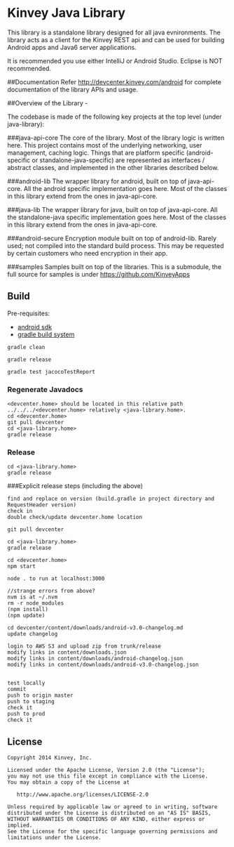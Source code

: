 Kinvey Java Library
======

This library is a standalone library designed for all java evnironments.
The library acts as a client for the Kinvey REST api and can be used for
building Android apps and Java6 server applications.

It is recommended you use either IntelliJ or Android Studio. Eclipse is NOT recommended.

##Documentation
Refer http://devcenter.kinvey.com/android for complete documentation of the library APIs and usage.

##Overview of the Library -

The codebase is made of the following key projects at the top level (under java-library): 

###java-api-core 
The core of the library. Most of the library logic is written here. This project contains most of the underlying networking, user management, caching logic. Things that are platform specific (android-specific or standalone-java-specific) are represented as interfaces / abstract classes, and implemented in the other libraries described below.

###android-lib
The wrapper library for android, built on top of java-api-core. All the android specific implementation goes here. Most of the classes in this library extend from the ones in java-api-core.

###java-lib
The wrapper library for java, built on top of java-api-core. All the standalone-java specific implementation goes here. Most of the classes in this library extend from the ones in java-api-core.

###android-secure
Encryption module built on top of android-lib. Rarely used; not compiled into the standard build process. This may be requested by certain customers who need encryption in their app.

###samples 
Samples built on top of the libraries. This is a submodule, the full source for samples is under https://github.com/KinveyApps

## Build
Pre-requisites:

* [android sdk](http://developer.android.com/sdk/index.html)
* [gradle build system](http://gradle.org/)

```
gradle clean
```

```
gradle release
```

```
gradle test jacocoTestReport
```
### Regenerate Javadocs

```
<devcenter.home> should be located in this relative path ../../../<devcenter.home> relatively <java-library.home>.
cd <devcenter.home> 
git pull devcenter
cd <java-library.home>
gradle release
```

### Release

```
cd <java-library.home>
gradle release
```

###Explicit release steps (including the above)
```
find and replace on version (build.gradle in project directory and RequestHeader version)
check in
double check/update devcenter.home location

git pull devcenter

cd <java-library.home>
gradle release

cd <devcenter.home> 
npm start

node . to run at localhost:3000

//strange errors from above?
nvm is at ~/.nvm
rm -r node_modules
(npm install)
(npm update)

cd devcenter/content/downloads/android-v3.0-changelog.md
update changelog

login to AWS S3 and upload zip from trunk/release
modify links in content/downloads.json
modify links in content/downloads/android-changelog.json
modify links in content/downloads/android-v3.0-changelog.json


test locally
commit
push to origin master
push to staging
check it
push to prod
check it

```



## License

    Copyright 2014 Kinvey, Inc.

    Licensed under the Apache License, Version 2.0 (the "License");
    you may not use this file except in compliance with the License.
    You may obtain a copy of the License at

       http://www.apache.org/licenses/LICENSE-2.0

    Unless required by applicable law or agreed to in writing, software
    distributed under the License is distributed on an "AS IS" BASIS,
    WITHOUT WARRANTIES OR CONDITIONS OF ANY KIND, either express or implied.
    See the License for the specific language governing permissions and
    limitations under the License.

